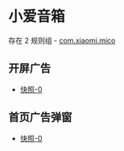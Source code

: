 # 小爱音箱

存在 2 规则组 - [com.xiaomi.mico](/src/apps/com.xiaomi.mico.ts)

## 开屏广告

- [快照-0](https://i.gkd.li/import/import/12748911)

## 首页广告弹窗

- [快照-0](https://i.gkd.li/import/12745621)
